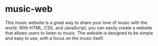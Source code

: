# music-web
This music website is a great way to share your love of music with the world. With HTML, CSS, and JavaScript, you can easily create a website that allows users to listen to music. The website is designed to be simple and easy to use, with a focus on the music itself.
